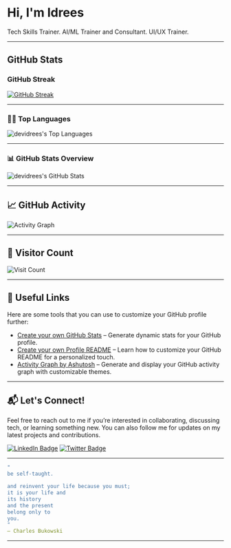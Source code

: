# Hi, I'm Idrees

Tech Skills Trainer. AI/ML Trainer and Consultant. UI/UX Trainer.

---

## GitHub Stats

### GitHub Streak

[![GitHub Streak](https://streak-stats.demolab.com/?user=devidrees&theme=merko&hide_border=true)](https://git.io/streak-stats)

---

### 🧑‍💻 Top Languages

![devidrees's Top Languages](https://github-readme-stats.vercel.app/api/top-langs/?username=devidrees&theme=merko&show_icons=true&hide_border=true&layout=compact)


---

### 📊 GitHub Stats Overview

![devidrees's GitHub Stats](https://github-readme-stats.vercel.app/api?username=devidrees&show_icons=true&count_private=true&theme=merko&hide_border=true)


---

## 📈 GitHub Activity

![Activity Graph](https://github-readme-activity-graph.vercel.app/graph?username=devidrees&theme=merko&hide_border=true)


---

## 👀 Visitor Count

![Visit Count](https://visitcount.itsvg.in/api?id=devidrees&icon=0&color=0)


---

## 🔗 Useful Links

Here are some tools that you can use to customize your GitHub profile further:

- [Create your own GitHub Stats](https://gh-stats-gen.vercel.app/) – Generate dynamic stats for your GitHub profile.
- [Create your own Profile README](https://docs.github.com/en/account-and-profile/setting-up-and-managing-your-github-profile/customizing-your-profile/managing-your-profile-readme) – Learn how to customize your GitHub README for a personalized touch.
- [Activity Graph by Ashutosh](https://github.com/ashutosh00710/github-readme-activity-graph) – Generate and display your GitHub activity graph with customizable themes.

---

## 📬 Let's Connect!

Feel free to reach out to me if you’re interested in collaborating, discussing tech, or learning something new. You can also follow me for updates on my latest projects and contributions.

[![LinkedIn Badge](https://img.shields.io/badge/LinkedIn-Idrees-blue?logo=linkedin&logoColor=white)](https://www.linkedin.com/in/midreesbhat)
[![Twitter Badge](https://img.shields.io/badge/Twitter-Idrees-blue?logo=twitter&logoColor=white)](https://twitter.com/_midreesbhat)

---
```yml
"
be self-taught.

and reinvent your life because you must;
it is your life and
its history
and the present
belong only to
you.
"
— Charles Bukowski
```

---

